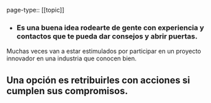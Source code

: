 page-type:: [[topic]]
- ### Es una buena idea rodearte de gente con experiencia y contactos que te pueda dar consejos y abrir puertas.

Muchas veces van a estar estimulados por participar en un proyecto innovador en una industria que conocen bien.

Una opción es retribuirles con acciones si cumplen sus compromisos.
  - 


